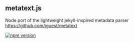 ## metatext.js

Node port of the lightweight jekyll-inspired metadata parser https://github.com/jguest/metatext

[![npm version](https://badge.fury.io/js/metatext.js.svg)](https://badge.fury.io/js/metatext.js)

